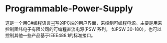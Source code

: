 # Programmable-Power-Supply
这是一个用C#编程语言￼写的PC端的用户界面，来控制可编程电源。主要是用来控制固纬电子有限公司的可编程直流电源(PSW 系列， 如PSW 30-180），也可以控制其他一些产品基于IEEE488.1的标准接口。
